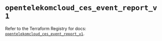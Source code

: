 # `opentelekomcloud_ces_event_report_v1`

Refer to the Terraform Registry for docs: [`opentelekomcloud_ces_event_report_v1`](https://registry.terraform.io/providers/opentelekomcloud/opentelekomcloud/1.36.43/docs/resources/ces_event_report_v1).
